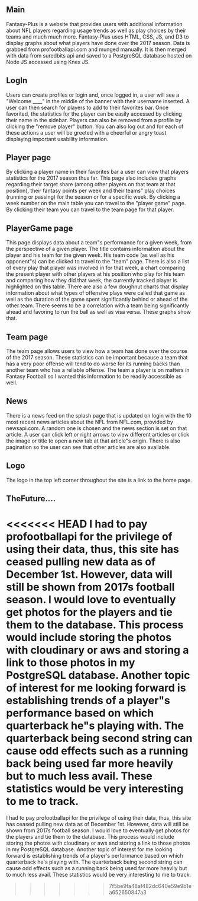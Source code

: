 ## Main
Fantasy-Plus is a website that provides users with additional information about NFL players regarding usage trends as well as play choices by their teams and much much more. Fantasy-Plus uses HTML, CSS, JS, and D3 to display graphs about what players have done over the 2017 season. Data is grabbed from profootballapi.com and munged manually. It is then merged with data from suredbits api and saved to a PostgreSQL database hosted on Node JS accessed using Knex JS.

## LogIn
Users can create profiles or login and, once logged in, a user will see a "Welcome ____" in the middle of the banner with their username inserted. A user can then search for players to add to their favorites bar. Once favorited, the statistics for the player can be easily accessed by clicking their name in the sidebar. Players can also be removed from a profile by clicking the "remove player" button. You can also log out and for each of these actions a user will be greeted with a cheerful or angry toast displaying important usability information.

## Player page
By clicking a player name in their favorites bar a user can view that players statistics for the 2017 season thus far. This page also includes graphs regarding their target share (among other players on that team at that position), their fantasy points per week and their teams" play choices (running or passing) for the season or for a specific week. By clicking a week number on the main table you can travel to the "player game" page. By clicking their team you can travel to the team page for that player.

## PlayerGame page
This page displays data about a team"s performance for a given week, from the perspective of a given player. The title contains information about the player and his team for the given week. His team code (as well as his opponent"s) can be clicked to travel to the "team" page. There is also a list of every play that player was involved in for that week, a chart comparing the present player with other players at his position who play for his team and comparing how they did that week, the currently tracked player is highlighted on this table. There are also a few doughnut charts that display information about what types of offensive plays were called that game as well as the duration of the game spent significantly behind or ahead of the other team. There seems to be a correlation with a team being significantly ahead and favoring to run the ball as well as visa versa. These graphs show that.

## Team page
The team page allows users to view how a team has done over the course of the 2017 season. These statistics can be important because a team that has a very poor offense will tend to do worse for its running backs than another team who has a reliable offense. The team a player is on matters in Fantasy Football so I wanted this information to be readily accessible as well.

## News
There is a news feed on the splash page that is updated on login with the 10 most recent news articles about the NFL from NFL.com, provided by newsapi.com. A random one is chosen and the news section is set on that article. A user can click left or right arrows to view different articles or click the image or title to open a new tab at that article"s origin. There is also pagination so the user can see that other articles are also available.


## Logo
The logo in the top left corner throughout the site is a link to the home page.

## TheFuture....
<<<<<<< HEAD
I had to pay profootballapi for the privilege of using their data, thus, this site has ceased pulling new data as of December 1st. However, data will still be shown from 2017s football season. I would love to eventually get photos for the players and tie them to the database. This process would include storing the photos with cloudinary or aws and storing a link to those photos in my PostgreSQL database. Another topic of interest for me looking forward is establishing trends of a player"s performance based on which quarterback he"s playing with. The quarterback being second string can cause odd effects such as a running back being used far more heavily but to much less avail. These statistics would be very interesting to me to track.
=======
I had to pay profootballapi for the privilege of using their data, thus, this site has ceased pulling new data as of December 1st. However, data will still be shown from 2017s football season. I would love to eventually get photos for the players and tie them to the database. This process would include storing the photos with cloudinary or aws and storing a link to those photos in my PostgreSQL database. Another topic of interest for me looking forward is establishing trends of a player's performance based on which quarterback he's playing with. The quarterback being second string can cause odd effects such as a running back being used far more heavily but to much less avail. These statistics would be very interesting to me to track.
>>>>>>> 7f5be9fa48af482dc640e59e9b1ea652650847a3
